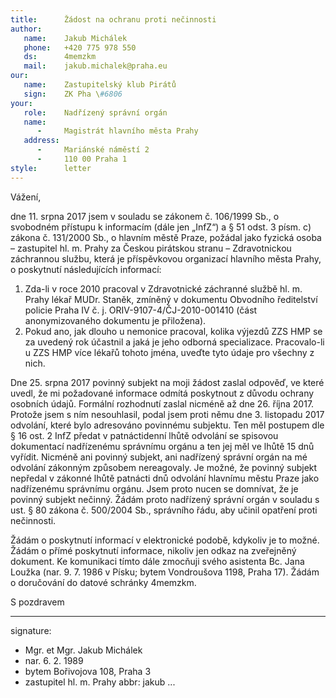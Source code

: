 ```yaml
---
title:      Žádost na ochranu proti nečinnosti
author:
   name:    Jakub Michálek
   phone:   +420 775 978 550
   ds:      4memzkm
   mail:    jakub.michalek@praha.eu
our:
   name:    Zastupitelský klub Pirátů
   sign:    ZK Pha \#6806
your:
   role:    Nadřízený správní orgán
   name:    
      -     Magistrát hlavního města Prahy
   address:
      -     Mariánské náměstí 2
      -     110 00 Praha 1
style:      letter
---
```


Vážení,

dne 11. srpna 2017 jsem v souladu se zákonem č. 106/1999 Sb., o svobodném přístupu k informacím (dále jen „InfZ“) a § 51 odst. 3 písm. c) zákona č. 131/2000 Sb., o hlavním městě Praze, požádal jako fyzická osoba – zastupitel hl. m. Prahy za Českou pirátskou stranu – Zdravotnickou záchrannou službu, která je příspěvkovou organizací hlavního města Prahy, o poskytnutí následujících informací:

1. Zda-li v roce 2010 pracoval v Zdravotnické záchranné službě hl. m. Prahy lékař MUDr. Staněk, zmíněný v dokumentu Obvodního ředitelství policie Praha IV č. j. ORIV-9107-4/ČJ-2010-001410 (část anonymizovaného dokumentu je přiložena).
2. Pokud ano, jak dlouho u nemonice pracoval, kolika výjezdů ZZS HMP se za uvedený rok účastnil a jaká je jeho odborná specializace. Pracovalo-li u ZZS HMP více lékařů tohoto jména, uveďte tyto údaje pro všechny z nich.

Dne 25. srpna 2017 povinný subjekt na moji žádost zaslal odpověď, ve které uvedl, že mi požadované informace odmítá poskytnout z důvodu ochrany osobních údajů. Formální rozhodnutí zaslal nicméně až dne 26. října 2017. Protože jsem s ním nesouhlasil, podal jsem proti němu dne 3. listopadu 2017 odvolání, které bylo adresováno povinnému subjektu. Ten měl postupem dle § 16 ost. 2 InfZ předat v patnáctidenní lhůtě odvolání se spisovou dokumentací nadřízenému správnímu orgánu a ten jej měl ve lhůtě 15 dnů vyřídit. Nicméně ani povinný subjekt, ani nadřízený správní orgán na mé odvolání zákonným způsobem nereagovaly. Je možné, že povinný subjekt nepředal v zákonné lhůtě patnácti dnů odvolání hlavnímu městu Praze jako nadřízenému správnímu orgánu. Jsem proto nucen se domnívat, že je povinný subjekt nečinný. Žádám proto nadřízený správní orgán v souladu s ust. § 80 zákona č. 500/2004 Sb., správního řádu, aby učinil opatření proti nečinnosti.

Žádám o poskytnutí informací v elektronické podobě, kdykoliv je to možné. Žádám o přímé poskytnutí informace, nikoliv jen odkaz na zveřejněný dokument. Ke komunikaci tímto dále zmocňuji svého asistenta Bc. Jana Loužka (nar. 9. 7. 1986 v Písku; bytem Vondroušova 1198, Praha 17). Žádám o doručování do datové schránky 4memzkm.

S pozdravem

---
signature: 
  - Mgr. et Mgr. Jakub Michálek
  - nar. 6. 2. 1989
  - bytem Bořivojova 108, Praha 3
  - zastupitel hl. m. Prahy
abbr:       jakub
...
